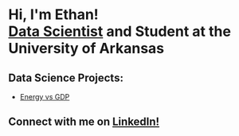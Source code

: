 <h1>Hi, I'm Ethan! <br/><a href="https://www.linkedin.com/in/ethan-ericson">Data Scientist</a> and Student at the University of Arkansas</h1>

<h2>Data Science Projects:</h2>

- [Energy vs GDP](https://github.com/eericson2005/Energy-vs-GDP/tree/d0b056e5efaf3c3cdf2865ee9b3229f4c98bb9d8)

<h2>Connect with me on <a href="https://www.linkedin.com/in/ethan-ericson">LinkedIn!</a></h2>

